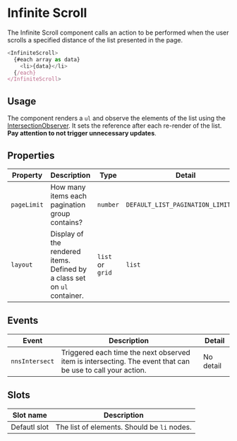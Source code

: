 # Infinite Scroll

The Infinite Scroll component calls an action to be performed when the user scrolls a specified distance of the list presented in the page.

```javascript
<InfiniteScroll>
  {#each array as data}
    <li>{data}</li>
  {/each}
</InfiniteScroll>
```

## Usage

The component renders a `ul` and observe the elements of the list using the [IntersectionObserver](https://developer.mozilla.org/fr/docs/Web/API/Intersection_Observer_API).
It sets the reference after each re-render of the list. **Pay attention to not trigger unnecessary updates**.

## Properties

| Property    | Description                                                              | Type             | Detail                              |
|-------------|--------------------------------------------------------------------------|------------------|-------------------------------------|
| `pageLimit` | How many items each pagination group contains?                           | `number`         | `DEFAULT_LIST_PAGINATION_LIMIT=100` |
| `layout`    | Display of the rendered items. Defined by a class set on `ul` container. | `list` or `grid` | `list`                              |

## Events

| Event          | Description                                                                                                | Detail    |
| -------------- | ---------------------------------------------------------------------------------------------------------- | --------- |
| `nnsIntersect` | Triggered each time the next observed item is intersecting. The event that can be use to call your action. | No detail |

## Slots

| Slot name    | Description                                 |
| ------------ | ------------------------------------------- |
| Defautl slot | The list of elements. Should be `li` nodes. |
